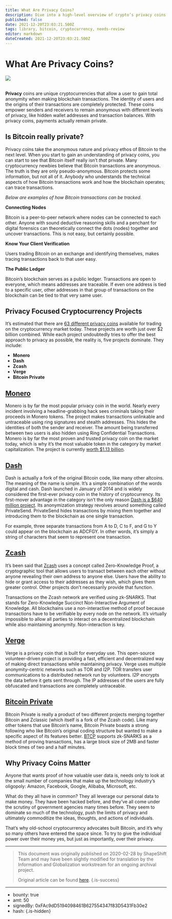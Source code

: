```yaml
---
title: What Are Privacy Coins?
description: Dive into a high-level overview of crypto’s privacy coins.
published: false
date: 2021-12-20T23:03:21.500Z
tags: library, bitcoin, cryptocurrency, needs-review
editor: markdown
dateCreated: 2021-12-20T23:03:21.500Z
---
```


# What Are Privacy Coins?

![](https://assets.website-files.com/5e9a09610b7dce71f87f7f17/5e9a22f3559b4a0d02c7e7d4_5e99360eca811e497ebefd58_1_NvmxIIRflTiKWGA1I0cxJg.png)

**<br/>Privacy** coins are unique cryptocurrencies that allow a user to gain total anonymity when making blockchain transactions. The identity of users and the origins of their transactions are completely protected. These coins empower senders and receivers to remain anonymous with different levels of privacy, like hidden wallet addresses and transaction balances. With privacy coins, payments actually remain private.<br/> 

## Is Bitcoin really private?

Privacy coins take the anonymous nature and privacy ethos of Bitcoin to the next level. When you start to gain an understanding of privacy coins, you can start to see that Bitcoin itself really isn’t *that* private. Many cryptocurrency newbies believe that Bitcoin transactions are anonymous. The truth is they are only pseudo-anonymous. Bitcoin protects some information, but not all of it. Anybody who understands the technical aspects of how Bitcoin transactions work and how the blockchain operates; can trace transactions.

*Below are examples of how Bitcoin transactions can be tracked.*

**Connecting Nodes**

Bitcoin is a peer-to-peer network where nodes can be connected to each other. Anyone with sound deductive reasoning skills and a penchant for digital forensics can theoretically connect the dots (nodes) together and uncover transactions. This is not easy, but certainly possible.

**Know Your Client Verification**

Users trading Bitcoin on an exchange and identifying themselves, makes tracing transactions back to that user easy.

**The Public Ledger**

Bitcoin’s blockchain serves as a public ledger. Transactions are open to everyone, which means addresses are traceable. If even one address is tied to a specific user, other addresses in that group of transactions on the blockchain can be tied to that very same user.<br/> 

## Privacy Focused Cryptocurrency Projects

It’s estimated that there are [63 different privacy coins](https://cryptoslate.com/cryptos/privacy/) available for trading on the cryptocurrency market today. These projects are worth just over $2 billion combined. While each project undoubtedly tries to offer the best approach to privacy as possible, the reality is, five projects dominate. They include:

* **Monero**
* **Dash**
* **Zcash**
* **Verge**
* **Bitcoin Private**

## [Monero](https://www.getmonero.org/)

Monero is by far the most popular privacy coin in the world. Nearly every incident involving a headline-grabbing hack sees criminals taking their proceeds in Monero tokens. The project makes transactions unlinkable and untraceable using ring signatures and stealth addresses. This hides the identities of both the sender and receiver. The amount being transferred between two users is also hidden using Ring Confidential Transactions. Monero is by far the most proven and trusted privacy coin on the market today, which is why it’s the most valuable token in the category by market capitalization. The project is currently [worth $1.13 billion](https://coincap.io/assets/monero).

## [Dash](https://www.dash.org/)

Dash is actually a fork of the original Bitcoin code, like many other altcoins. The meaning of the name is simple. It’s a simple combination of the words digital and cash. Dash launched in January of 2014 and is widely considered the first-ever privacy coin in the history of cryptocurrency. Its first-mover advantage in the category isn’t the only reason [Dash is a $640 million project](https://coincap.io/assets/dash). Its anonymization strategy revolves around something called PrivateSend. PrivateSend hides transactions by mixing them together and introducing them to the blockchain as one single transaction.

For example, three separate transactions from A to D, C to F, and G to Y could appear on the blockchain as ADCFGY. In other words, it’s simply a string of characters that seem to represent one transaction.

## [Zcash](https://z.cash/)

It’s been said that [Zcash](https://coincap.io/assets/zcash) uses a concept called Zero-Knowledge Proof, a cryptographic tool that allows users to transact between each other without anyone revealing their own address to anyone else. Users have the ability to hide or grant access to their addresses as they wish, which gives them greater control. Other projects don’t necessarily provide that function.

Transactions on the Zcash network are verified using zk-SNARKS. That stands for Zero-Knowledge Succinct Non-Interactive Argument of Knowledge. All blockchains use a non-interactive method of proof because transactions have to be verifiable by every node on the network. It’s virtually impossible to allow all parties to interact on a decentralized blockchain while also maintaining anonymity. Non-interaction is key.

## [Verge](https://vergecurrency.com/)

Verge is a privacy coin that is built for everyday use. This open-source volunteer-driven project is providing a fast, efficient and decentralized way of making direct transactions while maintaining privacy. Verge uses multiple anonymity-centric networks such as TOR and I2P. TOR transfers user communications to a distributed network run by volunteers. I2P encrypts the data before it gets sent through. The IP addresses of the users are fully obfuscated and transactions are completely untraceable.

## [Bitcoin Private](https://btcprivate.org/)

Bitcoin Private is really a product of two different projects merging together Bitcoin and Zclassic (which itself is a fork of the Zcash code). Like many other tokens that use Bitcoin’s name, Bitcoin Private boasts a strong following who like Bitcoin’s original coding structure but wanted to make a specific aspect of its features better. [BTCP](https://coincap.io/assets/bitcoin-private) supports zk-SNARKS as a method of proving transactions, has a large block size of 2MB and faster block times of two and a half minutes.

## Why Privacy Coins Matter

Anyone that wants proof of how valuable user data is, needs only to look at the small number of companies that make up the technology industry’s oligopoly: Amazon, Facebook, Google, Alibaba, Microsoft, etc.

What do they all have in common? They all leverage our personal data to make money. They have been hacked before, and they’ve all come under the scrutiny of government agencies many times before. They seem to dominate so much of the technology, push the limits of privacy and ultimately commoditize the ideas, thoughts, and actions of individuals.

That’s why old-school cryptocurrency advocates built Bitcoin, and it’s why so many others have entered the space since. To try to give the individual power over their money yes, but just as importantly, over their privacy.<br/> 

---

> This document was originally published on 2020-02-28 by ShapeShift Team and may have been slightly modified for translation by the Information and Globalization workstream for an ongoing archival project.
>
> Original article can be found [here](https://shapeshift.com/library/what-are-privacy-coins).
{.is-success}

---

- bounty: true
- amt: 50
- signedBy: 0xFAc9dD5194098461B627554347f83D5431Fb30e2
- hash: 
{.is-hidden}